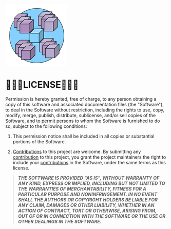 ![logo](/Assets/logo.png)
# 🤍🩵💜LICENSE💜🩵🤍

Permission is hereby granted, free of charge, to any person obtaining a copy of this software and associated documentation files (the "Software"), to deal in the Software without restriction, including the rights to use, copy, modify, merge, publish, distribute, sublicense, and/or sell copies of the Software, and to permit persons to whom the Software is furnished to do so, subject to the following conditions:

1. This permission notice shall be included in all copies or substantial portions of the Software.  

2. [Contributions](/CONTRIBUTING.md) to this project are welcome. By submitting any [contribution](/CONTRIBUTING.md) to this project, you grant the project maintainers the right to include your [contributions](/CONTRIBUTING.md) in the Software, under the same terms as this license.

> ***THE SOFTWARE IS PROVIDED "AS IS", WITHOUT WARRANTY OF ANY KIND, EXPRESS OR IMPLIED, INCLUDING BUT NOT LIMITED TO THE WARRANTIES OF MERCHANTABILITY, FITNESS FOR A PARTICULAR PURPOSE AND NONINFRINGEMENT. IN NO EVENT SHALL THE AUTHORS OR COPYRIGHT HOLDERS BE LIABLE FOR ANY CLAIM, DAMAGES OR OTHER LIABILITY, WHETHER IN AN ACTION OF CONTRACT, TORT OR OTHERWISE, ARISING FROM, OUT OF OR IN CONNECTION WITH THE SOFTWARE OR THE USE OR OTHER DEALINGS IN THE SOFTWARE.***